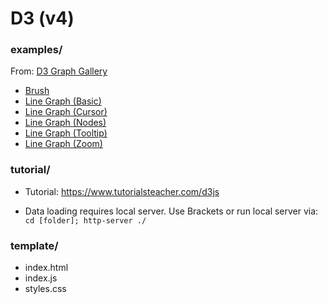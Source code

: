 # D3 (v4)

### examples/

From: [D3 Graph Gallery](https://www.d3-graph-gallery.com/interactivity.html)
- [Brush](https://www.d3-graph-gallery.com/graph/interactivity_brush.html)
- [Line Graph (Basic)](https://www.d3-graph-gallery.com/graph/line_basic.html)
- [Line Graph (Cursor)](https://www.d3-graph-gallery.com/graph/line_cursor.html)
- [Line Graph (Nodes)](http://bl.ocks.org/romsson/f205420d21ced66810058d4cdf25c6dd)
- [Line Graph (Tooltip)](https://observablehq.com/@d3/line-chart-with-tooltip)
- [Line Graph (Zoom)](https://www.d3-graph-gallery.com/graph/line_brushZoom.html)

### tutorial/

- Tutorial: https://www.tutorialsteacher.com/d3js       

- Data loading requires local server. Use Brackets or run local server via: ```cd [folder]; http-server ./```

### template/

- index.html
- index.js
- styles.css
